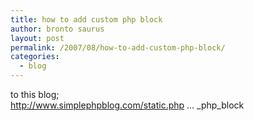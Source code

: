 ```yaml
---
title: how to add custom php block
author: bronto saurus
layout: post
permalink: /2007/08/how-to-add-custom-php-block/
categories:
  - blog
---
```

to this blog;  
<a href="http://www.simplephpblog.com/static.php?page=adding_php_block" target="_blank" >http://www.simplephpblog.com/static.php &#8230; _php_block</a>